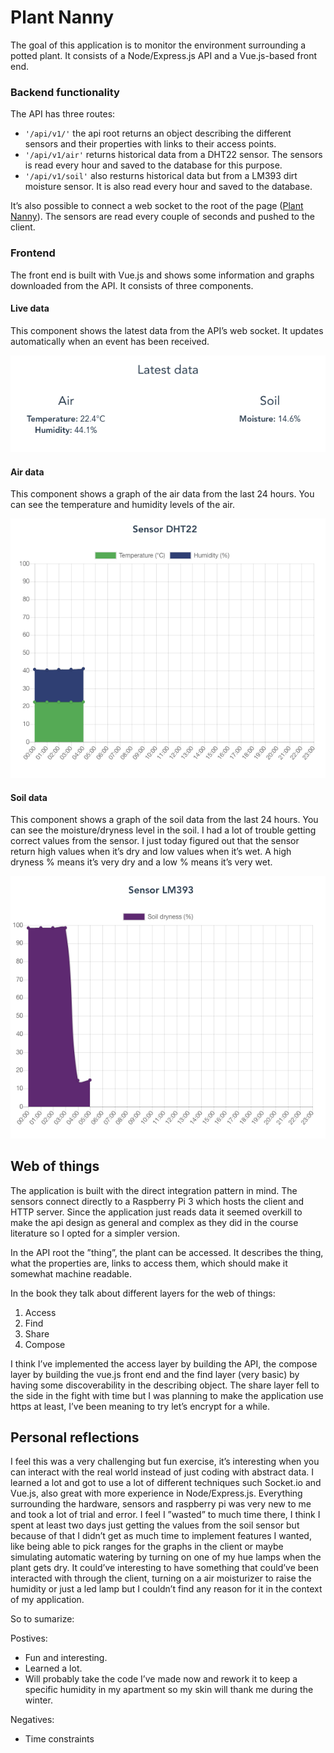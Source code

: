 # Plant Nanny
The goal of this application is to monitor the environment surrounding a potted plant. It consists of a Node/Express.js API and a Vue.js-based front end.

### Backend functionality
The API has three routes:
* `'/api/v1/'` the api root returns an object describing the different sensors and their properties with links to their access points.
* `'/api/v1/air'`  returns historical data from a DHT22 sensor. The sensors is read every hour and saved to the database for this purpose.
*  `'/api/v1/soil'`  also resturns historical data but from a LM393 dirt moisture sensor. It is also read every hour and saved to the database.

It’s also possible to connect a web socket to the root of the page ([Plant Nanny](http://micaelpersson.asuscomm.com/)). The sensors are read every couple of seconds and pushed to the client.
 
### Frontend
The front end is built with Vue.js and shows some information and graphs downloaded from the API. It consists of three components.
#### Live data
This component shows the latest data from the API’s web socket. It updates automatically when an event has been received.

![Image of Live data component](img/1.png?raw=true "Live data")

#### Air data
This component shows a graph of the air data from the last 24 hours. You can see the temperature and humidity levels of the air.

![Image of Air data component](img/2.png?raw=true "Air data")

#### Soil data
This component shows a graph of the soil data from the last 24 hours. You can see the moisture/dryness level in the soil. I had a lot of trouble getting correct values from the sensor. I just today figured out that the sensor return high values when it’s dry and low values when it’s wet. A high dryness % means it’s very dry and a low % means it’s very wet. 

![Image of Soil data component](img/3.png?raw=true "Soil data")

## Web of things
The application is built with the direct integration pattern in mind. The sensors connect directly to a Raspberry Pi 3 which hosts the client and HTTP server. 
Since the application just reads data it seemed overkill to make the api design  as general and complex as they did in the course literature so I opted for a simpler version. 

In the API root the ”thing”, the plant can be accessed. It describes the thing, what the properties are, links to access them, which should make it somewhat machine readable.

In the book they talk about different layers for the web of things:
1. Access
2. Find
3. Share
4. Compose

I think I’ve implemented the access layer by building the API, the compose layer by building the vue.js front end and the find layer (very basic) by having some discoverability in the describing object.
The share layer fell to the side in the fight with time but I was planning to make the application use https at least, I’ve been meaning to try let’s encrypt for a while.

## Personal reflections
I feel this was a very challenging but fun exercise, it’s interesting when you can interact with the real world instead of just coding with abstract data.  I learned a lot and got to use a lot of different techniques such Socket.io and Vue.js, also great with more experience in Node/Express.js. 
Everything surrounding the hardware, sensors and raspberry pi was very new to me and took a lot of trial and error. I feel I ”wasted” to much time there, I think I spent at least two days just getting the values from the soil sensor but because of that I didn’t get as much time to implement features I wanted, like being able to pick ranges for the graphs in the client or maybe simulating automatic watering by turning on one of my hue lamps when the plant gets dry.
It could’ve interesting to have something that could’ve been interacted with through the client, turning on a air moisturizer to raise the humidity or just a led lamp but I couldn’t find any reason for it in the context of my application.

So to sumarize:

Postives:
* Fun and interesting.
* Learned a lot.
* Will probably take the code I’ve made now and rework it to keep a specific humidity in my apartment so my skin will thank me during the winter.

Negatives: 
* Time constraints
